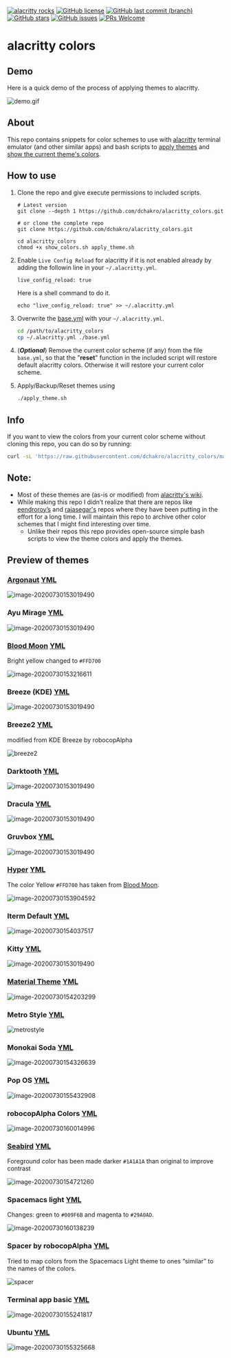 [![alacritty rocks](https://img.shields.io/badge/alacritty-ROCKS-blueviolet.svg)](https://github.com/alacritty/alacritty) [![GitHub license](https://img.shields.io/github/license/dchakro/alacritty_colors?color=Blue)](https://github.com/dchakro/alacritty_colors/blob/master/LICENSE) [![GitHub last commit (branch)](https://img.shields.io/github/last-commit/dchakro/alacritty_colors/master.svg)](https://github.com/dchakro/alacritty_colors/commits/master) [![GitHub stars](https://img.shields.io/github/stars/dchakro/alacritty_colors)](https://github.com/dchakro/alacritty_colors/stargazers) [![GitHub issues](https://img.shields.io/github/issues/dchakro/alacritty_colors.svg)](https://github.com/dchakro/alacritty_colors/issues) [![PRs Welcome](https://img.shields.io/badge/PRs-welcome-brightgreen.svg)](https://github.com/dchakro/alacritty_colors/pulls)

# alacritty colors

## Demo

Here is a quick demo of the process of applying themes to alacritty.

![demo.gif](assets/demo.gif)


## About
This repo contains snippets for color schemes to use with [alacritty](https://github.com/alacritty/alacritty) terminal emulator (and other similar apps) and bash scripts to [apply themes](./apply_themes.sh) and [show the current theme's colors](./show_colors.sh). 

## How to use

1. Clone the repo and give execute permissions to included scripts.

	```shell
	# Latest version
	git clone --depth 1 https://github.com/dchakro/alacritty_colors.git
	
	# or clone the complete repo
	git clone https://github.com/dchakro/alacritty_colors.git
	
	cd alacritty_colors
	chmod +x show_colors.sh apply_theme.sh
	```

2. Enable `Live Config Reload` for alacritty if it is not enabled already by adding the followin line in your `~/.alacritty.yml`.

	```properties
	live_config_reload: true
	```
	
	Here is a shell command to do it.
	
	```shell
	echo "live_config_reload: true" >> ~/.alacritty.yml
	```

3. Overwrite the [base.yml](./base.yml) with your `~/.alacritty.yml`.

   ```sh
   cd /path/to/alacritty_colors
   cp ~/.alacritty.yml ./base.yml
   ```
	
4. (***Optional***) Remove the current color scheme (if any) from the file `base.yml`, so that the "**reset**" function in the included script will restore default alacritty colors. Otherwise it will restore your current color scheme. 

5. Apply/Backup/Reset themes using

   ```sh
   ./apply_theme.sh
   ```


## Info

If you want to view the colors from your current color scheme without cloning this repo, you can do so by running:

```sh
curl -sL 'https://raw.githubusercontent.com/dchakro/alacritty_colors/master/show_colors.sh' | bash
```

## Note:

+ Most of these themes are (as-is or modified) from [alacritty's wiki](https://github.com/alacritty/alacritty/wiki/Color-schemes).
+ While making this repo I didn’t realize that there are repos like [eendroroy’s](https://github.com/eendroroy/alacritty-theme) and [rajasegar's](https://github.com/rajasegar/alacritty-themes) repos where they have been putting in the effort for a long time. I will maintain this repo to archive other color schemes that I might find interesting over time.
  + Unlike their repos this repo provides open-source simple bash scripts to view the theme colors and apply the themes.

## Preview of themes

### [Argonaut](https://github.com/pwaleczek/Argonaut-theme)      [YML](themes/argonaut.yml)

![image-20200730153019490](assets/argonaut.png)

### Ayu Mirage    [YML](themes/ayuMirage.yml)

![image-20200730153019490](assets/ayuMirage.png)

### [Blood Moon](https://github.com/dguo/blood-moon)      [YML](themes/bloodmoon.yml)

Bright yellow changed to `#FFD700`

![image-20200730153216611](assets/bloodmoon.png)

### Breeze (KDE)    [YML](themes/breeze.yml)

![image-20200730153019490](assets/breeze.png)

### Breeze2     [YML](themes/breeze2.yml)

modified from KDE Breeze by robocopAlpha

![breeze2](./assets/breeze2.png)

### Darktooth    [YML](themes/darktooth.yml)

![image-20200730153019490](assets/darktooth.png)

### Dracula    [YML](themes/dracula.yml)

![image-20200730153019490](assets/dracula.png)

### Gruvbox    [YML](themes/gruvbox.yml)

![image-20200730153019490](assets/gruvbox.png)

### [Hyper](https://hyper.is/)     [YML](themes/hyper.yml)

The color Yellow `#FFD700` has taken from [Blood Moon](themes/bloodmoon.yml).

![image-20200730153904592](assets/hyper.png)

### Iterm Default    [YML](themes/iterm2.yml)

![image-20200730154037517](assets/iterm2.png)

### Kitty    [YML](themes/kitty.yml)

![image-20200730153019490](assets/kitty.png)

### [Material Theme](https://github.com/equinusocio/material-theme)    [YML](themes/material.yml)

![image-20200730154203299](assets/material.png)

### Metro Style      [YML](./themes/metrostyle.yml)

![metrostyle](assets/metrostyle.png)

### Monokai Soda      [YML](themes/monokaiSoda.yml)

![image-20200730154326639](assets/monokaiSoda.png)

### Pop OS       [YML](themes/pop_OS.yml)

![image-20200730155432908](assets/pop_OS.png)

### robocopAlpha Colors     [YML](themes/robocopAlpha.yml)

![image-20200730160014996](assets/robocopAlpha.png)

### [Seabird](https://github.com/nightsense/seabird)      [YML](themes/seabird.yml)

Foreground color has been made darker `#1A1A1A` than original to improve contrast

![image-20200730154721260](assets/seabird.png)

### Spacemacs light     [YML](themes/spacemacsLight.yml)

Changes: green to `#009F6B` and magenta to `#29A0AD`.

![image-20200730160138239](assets/spacemacsLight.png)

### Spacer by robocopAlpha    [YML](./themes/spacer.yml)

Tried to map colors from the Spacemacs Light theme to ones “similar” to the names of the colors.

![spacer](assets/spacer.png)

### Terminal app basic       [YML](themes/terminalBasic.yml)

![image-20200730155241817](assets/terminalBasic.png)

### Ubuntu      [YML](themes/ubuntu.yml)

![image-20200730155325668](assets/ubuntu.png)

